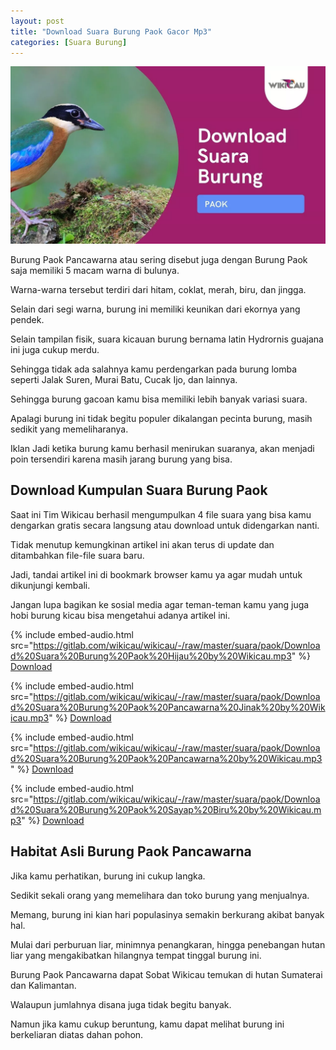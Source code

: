 ```yaml
---
layout: post
title: "Download Suara Burung Paok Gacor Mp3"
categories: [Suara Burung]
---
```


![Download Suara Burung Paok](/images/download-suara-burung-paok.webp)

Burung Paok Pancawarna atau sering disebut juga dengan Burung Paok saja memiliki 5 macam warna di bulunya.

Warna-warna tersebut terdiri dari hitam, coklat, merah, biru, dan jingga.

Selain dari segi warna, burung ini memiliki keunikan dari ekornya yang pendek.

Selain tampilan fisik, suara kicauan burung bernama latin Hydrornis guajana ini juga cukup merdu.

Sehingga tidak ada salahnya kamu perdengarkan pada burung lomba seperti Jalak Suren, Murai Batu, Cucak Ijo, dan lainnya.

Sehingga burung gacoan kamu bisa memiliki lebih banyak variasi suara.

Apalagi burung ini tidak begitu populer dikalangan pecinta burung, masih sedikit yang memeliharanya.

Iklan
Jadi ketika burung kamu berhasil menirukan suaranya, akan menjadi poin tersendiri karena masih jarang burung yang bisa.

## Download Kumpulan Suara Burung Paok

Saat ini Tim Wikicau berhasil mengumpulkan 4 file suara yang bisa kamu dengarkan gratis secara langsung atau download untuk didengarkan nanti.

Tidak menutup kemungkinan artikel ini akan terus di update dan ditambahkan file-file suara baru.

Jadi, tandai artikel ini di bookmark browser kamu ya agar mudah untuk dikunjungi kembali.

Jangan lupa bagikan ke sosial media agar teman-teman kamu yang juga hobi burung kicau bisa mengetahui adanya artikel ini.

{% include embed-audio.html src="https://gitlab.com/wikicau/wikicau/-/raw/master/suara/paok/Download%20Suara%20Burung%20Paok%20Hijau%20by%20Wikicau.mp3" %}
[Download](https://bit.ly/39GmbUL)

{% include embed-audio.html src="https://gitlab.com/wikicau/wikicau/-/raw/master/suara/paok/Download%20Suara%20Burung%20Paok%20Pancawarna%20Jinak%20by%20Wikicau.mp3" %}
[Download](https://bit.ly/2ICNLpP)

{% include embed-audio.html src="https://gitlab.com/wikicau/wikicau/-/raw/master/suara/paok/Download%20Suara%20Burung%20Paok%20Pancawarna%20by%20Wikicau.mp3" %}
[Download](https://bit.ly/2TDdHYG)

{% include embed-audio.html src="https://gitlab.com/wikicau/wikicau/-/raw/master/suara/paok/Download%20Suara%20Burung%20Paok%20Sayap%20Biru%20by%20Wikicau.mp3" %}
[Download](https://bit.ly/2TJ92Vn)

## Habitat Asli Burung Paok Pancawarna

Jika kamu perhatikan, burung ini cukup langka.

Sedikit sekali orang yang memelihara dan toko burung yang menjualnya.

Memang, burung ini kian hari populasinya semakin berkurang akibat banyak hal.

Mulai dari perburuan liar, minimnya penangkaran, hingga penebangan hutan liar yang mengakibatkan hilangnya tempat tinggal burung ini.

Burung Paok Pancawarna dapat Sobat Wikicau temukan di hutan Sumaterai dan Kalimantan.

Walaupun jumlahnya disana juga tidak begitu banyak.

Namun jika kamu cukup beruntung, kamu dapat melihat burung ini berkeliaran diatas dahan pohon.

